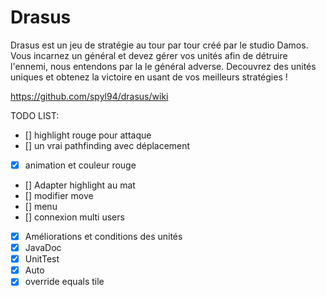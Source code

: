 Drasus
======

Drasus est un jeu de stratégie au tour par tour créé par le studio Damos. 
Vous incarnez un général et devez gérer vos unités afin de détruire l'ennemi, nous entendons par la le général adverse.
Decouvrez des unités uniques et obtenez la victoire en usant de vos meilleurs stratégies !

https://github.com/spyl94/drasus/wiki


TODO LIST:
- [] highlight rouge pour attaque
- [] un vrai pathfinding avec déplacement
- [x] animation et couleur rouge
- [] Adapter highlight au mat
- [] modifier move
- [] menu
- [] connexion multi users
- [x] Améliorations et conditions des unités
- [x] JavaDoc
- [x] UnitTest
- [x] Auto
- [x] override equals tile
